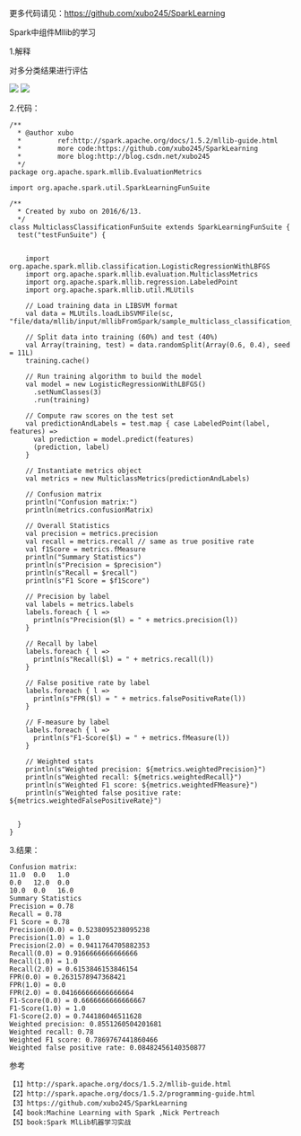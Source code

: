 
更多代码请见：https://github.com/xubo245/SparkLearning

Spark中组件Mllib的学习

1.解释

对多分类结果进行评估

![](http://i.imgur.com/uB5zk5z.png)
![](http://i.imgur.com/TwJs11O.png)



2.代码：

	/**
	  * @author xubo
	  *         ref:http://spark.apache.org/docs/1.5.2/mllib-guide.html
	  *         more code:https://github.com/xubo245/SparkLearning
	  *         more blog:http://blog.csdn.net/xubo245
	  */
	package org.apache.spark.mllib.EvaluationMetrics
	
	import org.apache.spark.util.SparkLearningFunSuite
	
	/**
	  * Created by xubo on 2016/6/13.
	  */
	class MulticlassClassificationFunSuite extends SparkLearningFunSuite {
	  test("testFunSuite") {
	
	
	    import org.apache.spark.mllib.classification.LogisticRegressionWithLBFGS
	    import org.apache.spark.mllib.evaluation.MulticlassMetrics
	    import org.apache.spark.mllib.regression.LabeledPoint
	    import org.apache.spark.mllib.util.MLUtils
	
	    // Load training data in LIBSVM format
	    val data = MLUtils.loadLibSVMFile(sc, "file/data/mllib/input/mllibFromSpark/sample_multiclass_classification_data.txt")
	
	    // Split data into training (60%) and test (40%)
	    val Array(training, test) = data.randomSplit(Array(0.6, 0.4), seed = 11L)
	    training.cache()
	
	    // Run training algorithm to build the model
	    val model = new LogisticRegressionWithLBFGS()
	      .setNumClasses(3)
	      .run(training)
	
	    // Compute raw scores on the test set
	    val predictionAndLabels = test.map { case LabeledPoint(label, features) =>
	      val prediction = model.predict(features)
	      (prediction, label)
	    }
	
	    // Instantiate metrics object
	    val metrics = new MulticlassMetrics(predictionAndLabels)
	
	    // Confusion matrix
	    println("Confusion matrix:")
	    println(metrics.confusionMatrix)
	
	    // Overall Statistics
	    val precision = metrics.precision
	    val recall = metrics.recall // same as true positive rate
	    val f1Score = metrics.fMeasure
	    println("Summary Statistics")
	    println(s"Precision = $precision")
	    println(s"Recall = $recall")
	    println(s"F1 Score = $f1Score")
	
	    // Precision by label
	    val labels = metrics.labels
	    labels.foreach { l =>
	      println(s"Precision($l) = " + metrics.precision(l))
	    }
	
	    // Recall by label
	    labels.foreach { l =>
	      println(s"Recall($l) = " + metrics.recall(l))
	    }
	
	    // False positive rate by label
	    labels.foreach { l =>
	      println(s"FPR($l) = " + metrics.falsePositiveRate(l))
	    }
	
	    // F-measure by label
	    labels.foreach { l =>
	      println(s"F1-Score($l) = " + metrics.fMeasure(l))
	    }
	
	    // Weighted stats
	    println(s"Weighted precision: ${metrics.weightedPrecision}")
	    println(s"Weighted recall: ${metrics.weightedRecall}")
	    println(s"Weighted F1 score: ${metrics.weightedFMeasure}")
	    println(s"Weighted false positive rate: ${metrics.weightedFalsePositiveRate}")
	
	
	  }
	}


3.结果：

	Confusion matrix:
	11.0  0.0   1.0   
	0.0   12.0  0.0   
	10.0  0.0   16.0  
	Summary Statistics
	Precision = 0.78
	Recall = 0.78
	F1 Score = 0.78
	Precision(0.0) = 0.5238095238095238
	Precision(1.0) = 1.0
	Precision(2.0) = 0.9411764705882353
	Recall(0.0) = 0.9166666666666666
	Recall(1.0) = 1.0
	Recall(2.0) = 0.6153846153846154
	FPR(0.0) = 0.2631578947368421
	FPR(1.0) = 0.0
	FPR(2.0) = 0.041666666666666664
	F1-Score(0.0) = 0.6666666666666667
	F1-Score(1.0) = 1.0
	F1-Score(2.0) = 0.744186046511628
	Weighted precision: 0.8551260504201681
	Weighted recall: 0.78
	Weighted F1 score: 0.7869767441860466
	Weighted false positive rate: 0.08482456140350877
	


参考

	【1】http://spark.apache.org/docs/1.5.2/mllib-guide.html 
	【2】http://spark.apache.org/docs/1.5.2/programming-guide.html
	【3】https://github.com/xubo245/SparkLearning
	【4】book:Machine Learning with Spark ,Nick Pertreach
    【5】book:Spark MlLib机器学习实战
